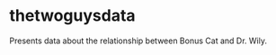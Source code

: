 thetwoguysdata
==============

Presents data about the relationship between Bonus Cat and Dr. Wily.
